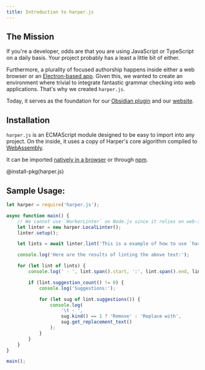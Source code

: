 ```yaml
---
title: Introduction to harper.js
---
```


## The Mission

If you're a developer, odds are that you are using JavaScript or TypeScript on a daily basis.
Your project probably has a least a little bit of either.

Furthermore, a plurality of focused authorship happens inside either a web browser or an [Electron-based app](https://www.electronjs.org/).
Given this, we wanted to create an environment where trivial to integrate fantastic grammar checking into web applications.
That's why we created `harper.js`.

Today, it serves as the foundation for our [Obsidian plugin](/docs/integrations/obsidian) and our [website](/).

## Installation

`harper.js` is an ECMAScript module designed to be easy to import into any project.
On the inside, it uses a copy of Harper's core algorithm compiled to [WebAssembly](https://webassembly.org/).

It can be imported [natively in a browser](./CDN) or through [npm](https://www.npmjs.com/package/harper.js).

@install-pkg(harper.js)

## Sample Usage:

```js
let harper = require('harper.js');

async function main() {
	// We cannot use `WorkerLinter` on Node.js since it relies on web-specific APIs.
	let linter = new harper.LocalLinter();
	linter.setup();

	let lints = await linter.lint('This is a example of how to use `harper.js`.');

	console.log('Here are the results of linting the above text:');

	for (let lint of lints) {
		console.log(' - ', lint.span().start, ':', lint.span().end, lint.message());

		if (lint.suggestion_count() != 0) {
			console.log('Suggestions:');

			for (let sug of lint.suggestions()) {
				console.log(
					'\t - ',
					sug.kind() == 1 ? 'Remove' : 'Replace with',
					sug.get_replacement_text()
				);
			}
		}
	}
}

main();
```
